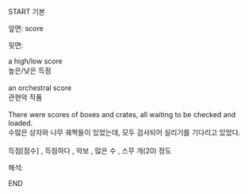 START
기본

앞면:
score


뒷면:
<div>a high/low score </div><div>높은/낮은 득점</div><div><br></div><div><div>an orchestral score </div><div>관현악 작품</div></div><div><br></div><div><div>There were scores of boxes and crates, all waiting to be checked and loaded. </div><div>수많은 상자와 나무 궤짝들이 있었는데, 모두 검사되어 실리기를 기다리고 있었다.</div></div><div><br></div><div>득점[점수] , 득점하다 , 악보 , 많은 수 , 스무 개(20) 정도</div>


해석:
<!--ID: 1746614454619-->
END